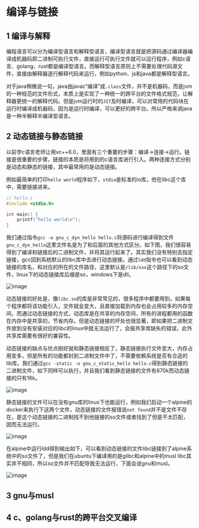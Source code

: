 # 编译与链接
## 1 编译与解释
编程语言可以分为编译型语言和解释型语言，编译型语言就是把源码通过编译器编译成机器码即二进制可执行文件，直接运行可执行文件就可以运行程序，例如c语言、golang、rust都是编译型语言。而解释型语言原则上不需要处理代码源文件，直接由解释器逐行解释代码来运行，例如python、js和java都是解释型语言。

对于java稍微说一句，java由javac“编译”成`.class`文件，并不是机器码，而是jvm的一种规范的文件形式，本质上是实现了一种统一的跨平台的文件格式规范，让解释器更统一的解释代码。但是jvm运行时的`JIT`及时编译，可以对常用的代码块在运行时编译成机器码，因为是运行时编译，可以更好的跨平台。所以严格来讲java是一种半解释半编译型语言。

## 2 动态链接与静态链接
以前学c语言老师让用vc++6.0，里面有三个重要的步骤：编译->连接->运行。链接是很重要的步骤，链接的本质是将用到的c语言库进行引入。两种连接方式分别是动态和静态的链接，其中最常用的是动态链接。

例如最简单的打印`hello world`程序如下，`stdio`是标准的io库，他在libc这个库中，需要链接进来。
```c
// hello.c
#include <stdio.h>

int main() {
    printf("hello world\n");
}
```
我们通过指令`gcc -o gnu_c_dyn_hello hello.c`将源码进行编译得到文件`gnu_c_dyn_hello`这里文件名是为了和后面的其他方式区分。如下图，我们很容易得到了编译和链接后的二进制文件，并将其运行起来了。其实我们没有特别去指定链接，gcc回到系统默认的libc库中去进行动态链接。通过`ldd`指令也可以看到动态链接的库名，和对应的所在的文件路径，这里默认是`/lib/xxx`这个路径下的so文件，linux下的动态链接库后缀是so，windows下是dll。

![image](https://i.imgur.com/Dx2d9Vv.png)

动态链接的好处是，像`libc.so`的库是非常常见的，很多程序中都要用到，如果每个程序都将该功能引入，文件就会变大，且直接加载到内存也会占用较多的内存空间，而通过动态链接的方式，动态库是在共享的内存空间，所有的进程都用的函数在内存中是共享的，节省内存。但是动态链接的坏处也很显著，即如果把二进制文件放到没有安装对应的libc的linux中就无法运行了，会报共享库缺失的错误，此外共享库需要有很好的兼容性。

动态链接的缺点与优点刚好就和静态链接相反了，静态链接执行文件变大，内存占用变多，但是所有的功能都封到二进制文件中了，不需要依赖系统是否有合适的lib库。我们通过`gcc -static -o gnu_c_static_hello hello.c`得到静态链接的二进制文件，如下同样可以执行，并且我们看到静态链接的文件有870k而动态链接的只有16k。

![image](https://i.imgur.com/3lww38W.png)

静态链接的文件可以在没有gnu库的linux下也能运行，例如我们启动一个alpine的docker来执行下这两个文件，动态链接的文件报错说`not found`并不是文件不存在，是这个动态链接的二进制找不到他链接的so文件或者找到了但是不太匹配，因而无法运行。

![image](https://i.imgur.com/JsMmloC.png)

在alpine中运行ldd得到输出如下，可以看到动态链接的文件libc链接到了alpine系统中的so文件了，但是我们在ubuntu下编译用的是glibc和alpine中的musl libc其实并不相同，所以so文件并不匹配导致无法运行，下面会说gnu和musl。

![image](https://i.imgur.com/31mZVMg.png)

## 3 gnu与musl

## 4 c、golang与rust的跨平台交叉编译